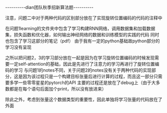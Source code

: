 ----------dian团队秋季招新算法题----------

注意，问题二中对于两种代码的区别部分放在了实现旋转位置编码的代码的注释中

在问题1learning的文件夹中包含了学习构建RNN网络，调用数据集和加载数据集，损失函数和优化器，如何输出神经网络的数据和训练模型的实践的代码
同时也包含了学习这部分的笔记（pdf）
由于我有一定的python基础故python部分的学习没有呈现

之所以把问题2，3的学习部分放在一起是因为在学习旋转位置编码的时候发现需要一定self-attention的基础，因此是先进行了注意力的学习再进行了旋转位置编码的学习
与问题1的notes不同，关于问题2的notes没有关于两种代码的实现部分，这是因为该过程只是一个构建目标张量后进行计算的过程，而且这一部分只需要多学一些零零星星的pytorch的API
主要的过程还是放在了debug上（由于大多数都是在每个语句后面加个print，所以没有放进来）

除此之外，考虑到张量这个数据类型的重要性，因此单独将学习张量的代码放在了外面
